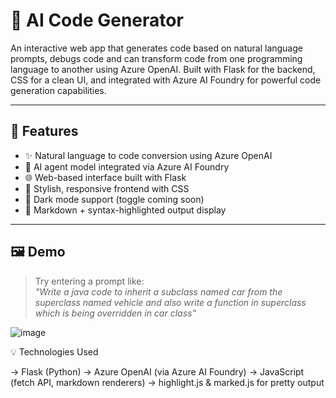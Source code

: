 # 🤖 AI Code Generator

An interactive web app that generates code based on natural language prompts, debugs code and can transform code from one programming language to another using Azure OpenAI. Built with Flask for the backend, CSS for a clean UI, and integrated with Azure AI Foundry for powerful code generation capabilities.

---

## 🚀 Features

- ✨ Natural language to code conversion using Azure OpenAI
- 🧠 AI agent model integrated via Azure AI Foundry
- 🌐 Web-based interface built with Flask
- 🎨 Stylish, responsive frontend with CSS
- 🌙 Dark mode support (toggle coming soon)
- 📄 Markdown + syntax-highlighted output display

---

## 🖼️ Demo

> Try entering a prompt like:  
> _"Write a java code to inherit a subclass named car from the superclass named vehicle and also write a function in superclass which is being overridden in car class"_

![image](https://github.com/user-attachments/assets/2dcd6df9-7392-4a02-8593-8331183c3f3c)

💡 Technologies Used

-> Flask (Python)
-> Azure OpenAI (via Azure AI Foundry)
-> JavaScript (fetch API, markdown renderers)
-> highlight.js & marked.js for pretty output
